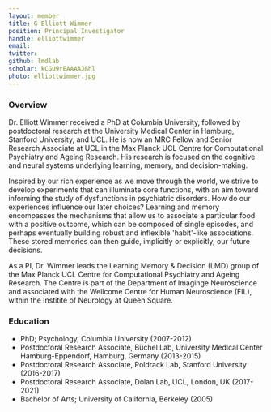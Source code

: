 ```yaml
---
layout: member
title: G Elliott Wimmer
position: Principal Investigator
handle: elliottwimmer
email: 
twitter:
github: lmdlab
scholar: kCGU9rEAAAAJ&hl
photo: elliottwimmer.jpg
---
```


### Overview
Dr. Elliott Wimmer received a PhD at Columbia University, followed by postdoctoral research at the University Medical Center in Hamburg, Stanford University, and UCL. He is now an MRC Fellow and Senior Research Associate at UCL in the Max Planck UCL Centre for Computational Psychiatry and Ageing Research. His research is focused on the cognitive and neural systems underlying learning, memory, and decision-making. 

Inspired by our rich experience as we move through the world, we strive to develop experiments that can illuminate core functions, with an aim toward informing the study of dysfunctions in psychiatric disorders. How do our experiences influence our later choices?  Learning and memory encompasses the mechanisms that allow us to associate a particular food with a positive outcome, which can be composed of single episodes, and perhaps eventually building robust and inflexible 'habit'-like associations.  These stored memories can then guide, implicitly or explicitly, our future decisions. 

As a PI, Dr. Wimmer leads the Learning Memory & Decision (LMD) group of the Max Planck UCL Centre for Computational Psychiatry and Ageing Research.  The Centre is part of the Department of Imaginge Neuroscience and associated with the Wellcome Centre for Human Neuroscience (FIL), within the Institite of Neurology at Queen Square.

### Education
- PhD; Psychology, Columbia University (2007-2012)
- Postdoctoral Research Associate, Büchel Lab, University Medical Center Hamburg-Eppendorf, Hamburg, Germany (2013-2015)
- Postdoctoral Research Associate, Poldrack Lab, Stanford University (2016-2017)
- Postdoctoral Research Associate, Dolan Lab, UCL, London, UK (2017-2021)
- Bachelor of Arts; University of California, Berkeley (2005)
